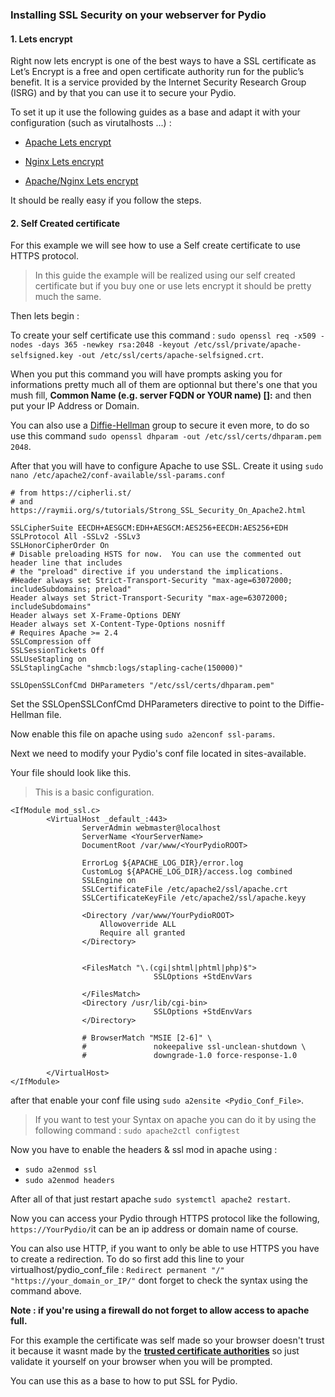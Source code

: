 ### Installing SSL Security on your webserver for Pydio

#### 1. Lets encrypt
Right now lets encrypt is one of the best ways to have a SSL certificate as Let’s Encrypt is a free and open certificate authority run for the public’s benefit. It is a service provided by the Internet Security Research Group (ISRG) and by that you can use it to secure your Pydio.

To set it up it use the following guides as a base and adapt it with your configuration (such as virutalhosts ...) : 

- [Apache Lets encrypt](https://www.digitalocean.com/community/tutorials/how-to-secure-apache-with-let-s-encrypt-on-ubuntu-16-04)
- [Nginx Lets encrypt](https://www.digitalocean.com/community/tutorials/how-to-secure-nginx-with-let-s-encrypt-on-ubuntu-16-04)

- [Apache/Nginx Lets encrypt](https://www.vultr.com/docs/setup-letsencrypt-on-linux)

It should be really easy if you follow the steps.

#### 2. Self Created certificate
For this example we will see how to use a Self create certificate to use HTTPS protocol.

>In this guide the example will be realized using our self created certificate but if you buy one or use lets encrypt it should be pretty much the same.

Then lets begin : 

To create your self certificate use this command : `sudo openssl req -x509 -nodes -days 365 -newkey rsa:2048 -keyout /etc/ssl/private/apache-selfsigned.key -out /etc/ssl/certs/apache-selfsigned.crt`.

When you put this command you will have prompts asking you for informations pretty much all of them are optionnal but there's one that you mush fill,
**Common Name (e.g. server FQDN or YOUR name) []:** and then put your IP Address or Domain.

You can also use a [Diffie-Hellman](https://en.wikipedia.org/wiki/Diffie%E2%80%93Hellman_key_exchange) group to secure it even more, to do so use this command `sudo openssl dhparam -out /etc/ssl/certs/dhparam.pem 2048`.

After that you will have to configure Apache to use SSL.
Create it using `sudo nano /etc/apache2/conf-available/ssl-params.conf`

```
# from https://cipherli.st/
# and https://raymii.org/s/tutorials/Strong_SSL_Security_On_Apache2.html

SSLCipherSuite EECDH+AESGCM:EDH+AESGCM:AES256+EECDH:AES256+EDH
SSLProtocol All -SSLv2 -SSLv3
SSLHonorCipherOrder On
# Disable preloading HSTS for now.  You can use the commented out header line that includes
# the "preload" directive if you understand the implications.
#Header always set Strict-Transport-Security "max-age=63072000; includeSubdomains; preload"
Header always set Strict-Transport-Security "max-age=63072000; includeSubdomains"
Header always set X-Frame-Options DENY
Header always set X-Content-Type-Options nosniff
# Requires Apache >= 2.4
SSLCompression off 
SSLSessionTickets Off
SSLUseStapling on 
SSLStaplingCache "shmcb:logs/stapling-cache(150000)"

SSLOpenSSLConfCmd DHParameters "/etc/ssl/certs/dhparam.pem"
```

Set the SSLOpenSSLConfCmd DHParameters directive to point to the Diffie-Hellman file.

Now enable this file on apache using `sudo a2enconf ssl-params`.

Next we need to modify your Pydio's conf file located in sites-available.

Your file should look like this. 

>This is a basic configuration.

```
<IfModule mod_ssl.c>
        <VirtualHost _default_:443>
                ServerAdmin webmaster@localhost
                ServerName <YourServerName>
                DocumentRoot /var/www/<YourPydioROOT>

                ErrorLog ${APACHE_LOG_DIR}/error.log
                CustomLog ${APACHE_LOG_DIR}/access.log combined
                SSLEngine on
                SSLCertificateFile /etc/apache2/ssl/apache.crt
                SSLCertificateKeyFile /etc/apache2/ssl/apache.keyy

                <Directory /var/www/YourPydioROOT>
                    Allowoverride ALL
                    Require all granted
                </Directory>    
                
                
                <FilesMatch "\.(cgi|shtml|phtml|php)$">
                                SSLOptions +StdEnvVars
                
                </FilesMatch>
                <Directory /usr/lib/cgi-bin>
                                SSLOptions +StdEnvVars
                </Directory>

                # BrowserMatch "MSIE [2-6]" \
                #               nokeepalive ssl-unclean-shutdown \
                #               downgrade-1.0 force-response-1.0

        </VirtualHost>
</IfModule>
```
after that enable your conf file using `sudo a2ensite <Pydio_Conf_File>`.


> If you want to test your Syntax on apache you can do it by using the following command :
 `sudo apache2ctl configtest`

Now you have to enable the headers & ssl mod in apache using :
- `sudo a2enmod ssl`
- `sudo a2enmod headers`

After all of that just restart apache `sudo systemctl apache2 restart`.

Now you can access your Pydio through HTTPS protocol like the following,
`https://YourPydio/`it can be an ip address or domain name of course.

You can also use HTTP, if you want to only be able to use HTTPS you have to create a redirection.
To do so first add this line to your virtualhost/pydio_conf_file :
`Redirect permanent "/" "https://your_domain_or_IP/"`
dont forget to check the syntax using the command above.

**Note : if you're using a firewall do not forget to allow access to apache full.**

For this example the certificate was self made so your browser doesn't trust it because it wasnt made by the **[trusted certificate authorities](https://en.wikipedia.org/wiki/Certificate_authority)** so just validate it yourself on your browser when you will be prompted.

You can use this as a base to how to put SSL for Pydio.
